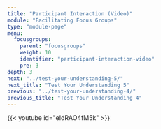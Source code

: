 ```yaml
---
title: "Participant Interaction (Video)"
module: "Facilitating Focus Groups"
type: "module-page"
menu:
  focusgroups:
    parent: "focusgroups"
    weight: 10
    identifier: "participant-interaction-video"
    pre: 3
depth: 3
next: "../test-your-understanding-5/"
next_title: "Test Your Understanding 5"
previous: "../test-your-understanding-4/"
previous_title: "Test Your Understanding 4"
---
```

<div class="focusgroups"><div class="pageblock">
{{< youtube id="eIdRAO4fM5k" >}}</div></div>
